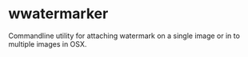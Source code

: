 # wwatermarker
Commandline utility for attaching watermark on a single image or in to multiple images in OSX.
